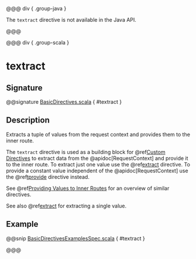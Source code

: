 @@@ div { .group-java }

The `textract` directive is not available in the Java API.

@@@

@@@ div { .group-scala }

# textract

## Signature

@@signature [BasicDirectives.scala](/http/src/main/scala/org/apache/pekko/http/scaladsl/server/directives/BasicDirectives.scala) { #textract }

## Description

Extracts a tuple of values from the request context and provides them to the inner route.

The `textract` directive is used as a building block for @ref[Custom Directives](../custom-directives.md) to extract data from the
@apidoc[RequestContext] and provide it to the inner route. To extract just one value use the @ref[extract](extract.md) directive. To
provide a constant value independent of the @apidoc[RequestContext] use the @ref[tprovide](tprovide.md) directive instead.

See @ref[Providing Values to Inner Routes](index.md#providedirectives) for an overview of similar directives.

See also @ref[extract](extract.md) for extracting a single value.

## Example

@@snip [BasicDirectivesExamplesSpec.scala](/docs/src/test/scala/docs/http/scaladsl/server/directives/BasicDirectivesExamplesSpec.scala) { #textract }

@@@
